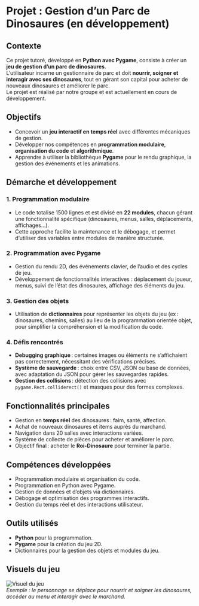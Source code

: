 # Projet : Gestion d’un Parc de Dinosaures (en développement)

## Contexte
Ce projet tutoré, développé en **Python avec Pygame**, consiste à créer un **jeu de gestion d’un parc de dinosaures**.  
L’utilisateur incarne un gestionnaire de parc et doit **nourrir, soigner et interagir avec ses dinosaures**, tout en gérant son capital pour acheter de nouveaux dinosaures et améliorer le parc.  
Le projet est réalisé par notre groupe et est actuellement en cours de développement.

## Objectifs
- Concevoir un **jeu interactif en temps réel** avec différentes mécaniques de gestion.  
- Développer nos compétences en **programmation modulaire**, **organisation du code** et **algorithmique**.  
- Apprendre à utiliser la bibliothèque **Pygame** pour le rendu graphique, la gestion des événements et les animations.

## Démarche et développement

### 1. Programmation modulaire
- Le code totalise 1500 lignes et est divisé en **22 modules**, chacun gérant une fonctionnalité spécifique (dinosaures, menus, salles, déplacements, affichages…).  
- Cette approche facilite la maintenance et le débogage, et permet d’utiliser des variables entre modules de manière structurée.

### 2. Programmation avec Pygame
- Gestion du rendu 2D, des événements clavier, de l’audio et des cycles de jeu.  
- Développement de fonctionnalités interactives : déplacement du joueur, menus, suivi de l’état des dinosaures, affichage des éléments du jeu.

### 3. Gestion des objets
- Utilisation de **dictionnaires** pour représenter les objets du jeu (ex : dinosaures, chemins, salles) au lieu de la programmation orientée objet, pour simplifier la compréhension et la modification du code.

### 4. Défis rencontrés
- **Debugging graphique** : certaines images ou éléments ne s’affichaient pas correctement, nécessitant des vérifications précises.  
- **Système de sauvegarde** : choix entre CSV, JSON ou base de données, avec adaptation du JSON pour gérer les sauvegardes rapides.  
- **Gestion des collisions** : détection des collisions avec `pygame.Rect.colliderect()` et masques pour des formes complexes.

## Fonctionnalités principales
- Gestion en **temps réel** des dinosaures : faim, santé, affection.  
- Achat de nouveaux dinosaures et items auprès du marchand.  
- Navigation dans 20 salles avec interactions variées.  
- Système de collecte de pièces pour acheter et améliorer le parc.  
- Objectif final : acheter le **Roi-Dinosaure** pour terminer la partie.

## Compétences développées
- Programmation modulaire et organisation du code.  
- Programmation en Python avec Pygame.  
- Gestion de données et d’objets via dictionnaires.  
- Débogage et optimisation des programmes interactifs.  
- Gestion du temps réel et des interactions utilisateur.

## Outils utilisés
- **Python** pour la programmation.  
- **Pygame** pour la création du jeu 2D.  
- Dictionnaires pour la gestion des objets et modules du jeu.

## Visuels du jeu
![Visuel du jeu]([chemin_vers_ton_image.png](https://github.com/Noumke/Portfolio-Projets-DataScience/blob/main/Visuel_du_jeu.png))  
*Exemple : le personnage se déplace pour nourrir et soigner les dinosaures, accéder au menu et interagir avec le marchand.*

